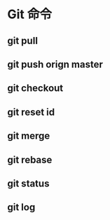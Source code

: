# Git 命令
## git pull

## git push orign master

## git checkout

## git reset id

## git merge

## git rebase

## git status

## git log

